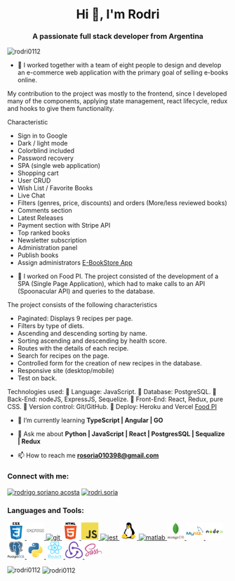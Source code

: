 <h1 align="center">Hi 👋, I'm Rodri</h1>
<h3 align="center">A passionate full stack developer from Argentina</h3>

<p align="left"> <img src="https://komarev.com/ghpvc/?username=rodri0112&label=Profile%20views&color=0e75b6&style=flat" alt="rodri0112" /> </p>

- 🔭 I worked together with a team of eight people to design and develop an e-commerce web application with the primary goal of selling e-books online.

My contribution to the project was mostly to the frontend, since I developed many of the components, applying state management, react lifecycle, redux and hooks to give them functionality.

Characteristic
  * Sign in to Google
  * Dark / light mode
  * Colorblind included
  * Password recovery
  * SPA (single web application)
  * Shopping cart
  * User CRUD
  * Wish List / Favorite Books
  * Live Chat
  * Filters (genres, price, discounts) and orders (More/less reviewed books)
  * Comments section
  * Latest Releases
  * Payment section with Stripe API
  * Top ranked books
  * Newsletter subscription
  * Administration panel
  * Publish books
  * Assign administrators
 [E-BookStore App](https://e-commerce-book-store.vercel.app)

- 🔭 I worked on Food PI. The project consisted of the development of a SPA (Single Page Application), which had to make calls to an API (Spoonacular API) and queries to the database.

The project consists of the following characteristics
* Paginated: Displays 9 recipes per page.
* Filters by type of diets.
* Ascending and descending sorting by name.
* Sorting ascending and descending by health score.
* Routes with the details of each recipe.
* Search for recipes on the page.
* Controlled form for the creation of new recipes in the database.
* Responsive site (desktop/mobile)
* Test on back.

Technologies used:
📌 Language: JavaScript.
📌 Database: PostgreSQL.
📌 Back-End: nodeJS, ExpressJS, Sequelize.
📌 Front-End: React, Redux, pure CSS.
📌 Version control: Git/GitHub.
📌 Deploy: Heroku and Vercel
[Food PI](https://github.com/rodri0112/Food-PI)

- 🌱 I’m currently learning **TypeScript | Angular | GO**

- 💬 Ask me about **Python | JavaScript | React | PostgresSQL | Sequalize | Redux**

- 📫 How to reach me **rosoria010398@gmail.com**

<h3 align="left">Connect with me:</h3>
<p align="left">
<a href="https://linkedin.com/in/rodrigo soriano acosta" target="blank"><img align="center" src="https://raw.githubusercontent.com/rahuldkjain/github-profile-readme-generator/master/src/images/icons/Social/linked-in-alt.svg" alt="rodrigo soriano acosta" height="30" width="40" /></a>
<a href="https://instagram.com/rodri.soria" target="blank"><img align="center" src="https://raw.githubusercontent.com/rahuldkjain/github-profile-readme-generator/master/src/images/icons/Social/instagram.svg" alt="rodri.soria" height="30" width="40" /></a>
</p>

<h3 align="left">Languages and Tools:</h3>
<p align="left"> <a href="https://www.w3schools.com/css/" target="_blank" rel="noreferrer"> <img src="https://raw.githubusercontent.com/devicons/devicon/master/icons/css3/css3-original-wordmark.svg" alt="css3" width="40" height="40"/> </a> <a href="https://expressjs.com" target="_blank" rel="noreferrer"> <img src="https://raw.githubusercontent.com/devicons/devicon/master/icons/express/express-original-wordmark.svg" alt="express" width="40" height="40"/> </a> <a href="https://git-scm.com/" target="_blank" rel="noreferrer"> <img src="https://www.vectorlogo.zone/logos/git-scm/git-scm-icon.svg" alt="git" width="40" height="40"/> </a> <a href="https://www.w3.org/html/" target="_blank" rel="noreferrer"> <img src="https://raw.githubusercontent.com/devicons/devicon/master/icons/html5/html5-original-wordmark.svg" alt="html5" width="40" height="40"/> </a> <a href="https://developer.mozilla.org/en-US/docs/Web/JavaScript" target="_blank" rel="noreferrer"> <img src="https://raw.githubusercontent.com/devicons/devicon/master/icons/javascript/javascript-original.svg" alt="javascript" width="40" height="40"/> </a> <a href="https://jestjs.io" target="_blank" rel="noreferrer"> <img src="https://www.vectorlogo.zone/logos/jestjsio/jestjsio-icon.svg" alt="jest" width="40" height="40"/> </a> <a href="https://www.linux.org/" target="_blank" rel="noreferrer"> <img src="https://raw.githubusercontent.com/devicons/devicon/master/icons/linux/linux-original.svg" alt="linux" width="40" height="40"/> </a> <a href="https://www.mathworks.com/" target="_blank" rel="noreferrer"> <img src="https://upload.wikimedia.org/wikipedia/commons/2/21/Matlab_Logo.png" alt="matlab" width="40" height="40"/> </a> <a href="https://www.mongodb.com/" target="_blank" rel="noreferrer"> <img src="https://raw.githubusercontent.com/devicons/devicon/master/icons/mongodb/mongodb-original-wordmark.svg" alt="mongodb" width="40" height="40"/> </a> <a href="https://www.mysql.com/" target="_blank" rel="noreferrer"> <img src="https://raw.githubusercontent.com/devicons/devicon/master/icons/mysql/mysql-original-wordmark.svg" alt="mysql" width="40" height="40"/> </a> <a href="https://nodejs.org" target="_blank" rel="noreferrer"> <img src="https://raw.githubusercontent.com/devicons/devicon/master/icons/nodejs/nodejs-original-wordmark.svg" alt="nodejs" width="40" height="40"/> </a> <a href="https://www.postgresql.org" target="_blank" rel="noreferrer"> <img src="https://raw.githubusercontent.com/devicons/devicon/master/icons/postgresql/postgresql-original-wordmark.svg" alt="postgresql" width="40" height="40"/> </a> <a href="https://www.python.org" target="_blank" rel="noreferrer"> <img src="https://raw.githubusercontent.com/devicons/devicon/master/icons/python/python-original.svg" alt="python" width="40" height="40"/> </a> <a href="https://reactjs.org/" target="_blank" rel="noreferrer"> <img src="https://raw.githubusercontent.com/devicons/devicon/master/icons/react/react-original-wordmark.svg" alt="react" width="40" height="40"/> </a> <a href="https://redux.js.org" target="_blank" rel="noreferrer"> <img src="https://raw.githubusercontent.com/devicons/devicon/master/icons/redux/redux-original.svg" alt="redux" width="40" height="40"/> </a> <a href="https://sass-lang.com" target="_blank" rel="noreferrer"> <img src="https://raw.githubusercontent.com/devicons/devicon/master/icons/sass/sass-original.svg" alt="sass" width="40" height="40"/> </a> </p>

<p><img align="left" src="https://github-readme-stats.vercel.app/api/top-langs?username=rodri0112&show_icons=true&locale=en&layout=compact" alt="rodri0112" /></p>

<p>&nbsp;<img align="center" src="https://github-readme-stats.vercel.app/api?username=rodri0112&show_icons=true&locale=en" alt="rodri0112" /></p>
